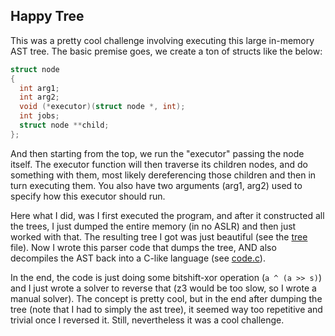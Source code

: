 ## Happy Tree

This was a pretty cool challenge involving executing this large in-memory AST
tree. The basic premise goes, we create a ton of structs like the below:

```c
struct node
{
  int arg1;
  int arg2;
  void (*executor)(struct node *, int);
  int jobs;
  struct node **child;
};
```

And then starting from the top, we run the "executor" passing the node itself.
The executor function will then traverse its children nodes, and do something
with them, most likely dereferencing those children and then in turn executing
them. You also have two arguments (arg1, arg2) used to specify how this executor
should run. 

Here what I did, was I first executed the program, and after it constructed all
the trees, I just dumped the entire memory (in no ASLR) and then just worked
with that. The resulting tree I got was just beautiful (see the [tree](./tree)
file). Now I wrote this parser code that dumps the tree, AND also decompiles the
AST back into a C-like language (see [code.c](./code.c)). 

In the end, the code is just doing some bitshift-xor operation (`a ^ (a >> s)`)
and I just wrote a solver to reverse that (z3 would be too slow, so I wrote a
manual solver). The concept is pretty cool, but in the end after dumping the
tree (note that I had to simply the ast tree), it seemed way too repetitive and
trivial once I reversed it. Still, nevertheless it was a cool challenge.

